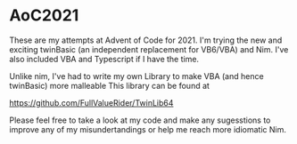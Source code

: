 # AoC2021

These are my attempts at Advent of Code for 2021.  I'm trying the new and exciting twinBasic (an independent replacement for VB6/VBA) and Nim.  I've also included VBA and Typescript if I have the time.

Unlike nim, I've had to write my own Library to make VBA (and hence twinBasic) more malleable This library can be found at

https://github.com/FullValueRider/TwinLib64

Please feel free to take a look at my code and make any sugesstions to improve any of my misundertandings or help me  reach more idiomatic Nim.

